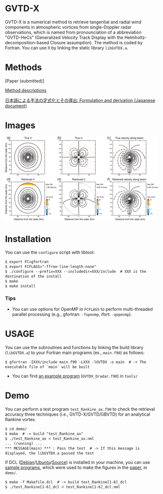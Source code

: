 # GVTD-X
GVTD-X is a numerical method to retrieve tangential and radial wind components in atmospheric vortices from single-Doppler radar observations, which is named from pronounciation of a abbreviation "GVTD-HeCs" (Generalized Velocity Track Display with the Helmholtz-decomposition-based Closure assumption). The method is coded by Fortran. You can use it by linking the static library `libGVTDX.a`. 


# Methods
[Paper (submitted)]<!--(https://doi.org/)-->

[Method descriptions](https://tomonori-93.github.io/GVTD-X/ford-doc/index.html)

[日本語による手法の定式化とその導出: Formulation and derivation (Japanese document)](https://github.com/tomonori-93/GVTD-X/blob/document/tex/document.pdf)

# Images
![Test Image 1](image/image1.png)


# Installation
You can use the `configure` script with libtool: 
```
$ export FC=gfortran
$ export FCFLAGS="-ffree-line-length-none"
$ ./configure --prefix=XXX --includedir=XXX/include  # XXX is the destination of the install
$ make
$ make install
```

### Tips
* You can use options for OpenMP in `FCFLAGS` to perform multi-threaded parallel processing (e.g., gfortran: `-fopenmp`, ifort: `-qopenmp`). 


# USAGE
You can use the subroutines and functions by linking the build library (`libGVTDX.a`) to your Fortran main programs (ex., `main.f90`) as follows: 
```
$ gfortran -IXXX/include main.f90 -LXXX -lGVTDX -o main  # -> The executable file of `main` will be built
```
* You can find [an example program](tools/GVTDX_Dradar.md) (`GVTDX_Dradar.f90`) in `tools/`


# Demo
You can perform a test program `test_Rankine_ax.f90` to check the retrieval accuracy three techniques (i.e., GVTD-X/GVTD/GBVTD) for an analytical Rankine vortex. 
```
$ cd demo/
$ make  # -> build "test_Rankine_ax"
$ ./test_Rankine_ax < test_Rankine_ax.nml
... (running) ...
*** MESSAGE(main) *** : Pass the test  # -> If this message is displayed, the libGVTDX.a passed the test
```

If DCL ([Debian](http://www.gfd-dennou.org/arch/cc-env/debian-dennou/index.htm.en)/[Ubuntu](http://www.gfd-dennou.org/arch/cc-env/ubuntu-dennou/index.htm.en)/[Source](https://www.gfd-dennou.org/arch/dcl/)) is installed in your machine, you can use [sample programs](demo/sample.md), which were used to make the figures in the [paper](https://doi.org/), in `demo/`.
```
$ make -f Makefile.dcl  # -> build test_Rankine[1-6]_dcl
$ ./test_Rankine[1-6]_dcl < test_Rankine[1-6]_dcl.nml
```
